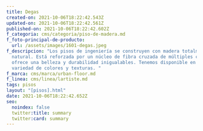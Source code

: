 ```yaml
---
title: Degas
created-on: 2021-10-06T18:22:42.543Z
updated-on: 2021-10-06T18:22:42.561Z
published-on: 2021-10-06T18:22:42.602Z
f_categoria: cms/categoria/piso-de-madera.md
f_foto-principal-de-producto:
  url: /assets/images/1601-degas.jpeg
f_descripcion: "Los pisos de ingeniería se construyen con madera totalmente
  natural. Está reforzada por un núcleo de fibra cruzada de múltiples capas, que
  ofrece una belleza y durabilidad inigualables. Tenemos disponible en una
  variedad de colores y texturas. "
f_marca: cms/marca/urban-floor.md
f_linea: cms/linea/lartiste.md
tags: pisos
layout: "[pisos].html"
date: 2021-10-06T18:22:42.652Z
seo:
  noindex: false
  twitter:title: summary
  twitter:card: summary
---
```

